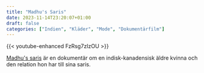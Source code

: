 ```yaml
---
title: "Madhu's Saris"
date: 2023-11-14T23:20:07+01:00
draft: false
categories: ["Indien", "Kläder", "Mode", "Dokumentärfilm"]
---
```


{{< youtube-enhanced FzRsg7zIzOU >}}

[Madhu's saris](http://actproject.ca/act/madhus-saris/) är en dokumentär om en indisk-kanadensisk äldre kvinna och den relation hon har till sina saris.
